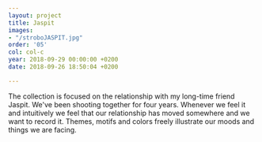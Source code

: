 ```yaml
---
layout: project
title: Jaspit
images:
- "/stroboJASPIT.jpg"
order: '05'
col: col-c
year: 2018-09-29 00:00:00 +0200
date: 2018-09-26 18:50:04 +0200

---
```

The collection is focused on the relationship with my long-time friend Jaspit. We've been shooting together for four years. Whenever we feel it and intuitively we feel that our relationship has moved somewhere and we want to record it. Themes, motifs and colors freely illustrate our moods and things we are facing.
